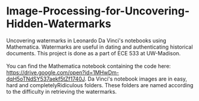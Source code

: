 # Image-Processing-for-Uncovering-Hidden-Watermarks
Uncovering watermarks in Leonardo Da Vinci's notebooks using Mathematica. Watermarks are useful in dating and authenticating historical documents. This project is done as a part of ECE 533 at UW-Madison.
<br/>
<br/>
You can find the Mathematica notebook containing the code here: https://drive.google.com/open?id=1MHwDm-dqH5oTNdSY537aekf5tZf1740J. Da Vinci's notebook images are in easy, hard and completelyRidiculous folders. These folders are named according to the difficulty in retrieving the watermarks.
